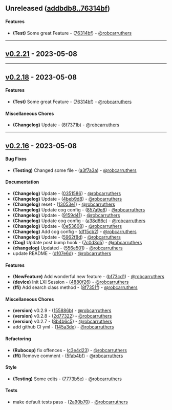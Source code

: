 ## Unreleased ([addbdb8..76314bf](https://github.com/robcarruthers/lxi_rb/compare/addbdb8..76314bf))
#### Features
- **(Test)** Some great Feature - ([76314bf](https://github.com/robcarruthers/lxi_rb/commit/76314bf4ccd40d9df8efe11bb1fc6046299b0284)) - [@robcarruthers](https://github.com/robcarruthers)

- - -
## [v0.2.21](https://github.com/robcarruthers/lxi_rb/compare/v0.2.20..v0.2.21) - 2023-05-08

- - -

## [v0.2.18](https://github.com/robcarruthers/lxi_rb/compare/v0.2.16..v0.2.18) - 2023-05-08
#### Features
- **(Test)** Some great Feature - ([76314bf](https://github.com/robcarruthers/lxi_rb/commit/76314bf4ccd40d9df8efe11bb1fc6046299b0284)) - [@robcarruthers](https://github.com/robcarruthers)
#### Miscellaneous Chores
- **(Changelog)** Update - ([8f7371b](https://github.com/robcarruthers/lxi_rb/commit/8f7371b5f2e0130476f5e173d5beb8aa32be7a6f)) - [@robcarruthers](https://github.com/robcarruthers)

- - -

## [v0.2.16](https://github.com/robcarruthers/lxi_rb/compare/1c313adf0923f740888c4a54550b855f3ed3c51a..v0.2.16) - 2023-05-08
#### Bug Fixes
- **(Testing)** Changed some file - ([a3f7a3a](https://github.com/robcarruthers/lxi_rb/commit/a3f7a3a01b385e6d8ebeb0d027beef7a79007f64)) - [@robcarruthers](https://github.com/robcarruthers)
#### Documentation
- **(Changelog)** Update - ([0351586](https://github.com/robcarruthers/lxi_rb/commit/03515867cc91da4d3939fc26723729845c1336e1)) - [@robcarruthers](https://github.com/robcarruthers)
- **(Changelog)** Update - ([4beb9d8](https://github.com/robcarruthers/lxi_rb/commit/4beb9d8dd1e95af30dc948fe81d79e7aa6262a7c)) - [@robcarruthers](https://github.com/robcarruthers)
- **(Changelog)** reset - ([13053e1](https://github.com/robcarruthers/lxi_rb/commit/13053e1abb88564a5deb87c2755199402c96714b)) - [@robcarruthers](https://github.com/robcarruthers)
- **(Changelog)** Update cog config - ([857a9e8](https://github.com/robcarruthers/lxi_rb/commit/857a9e8b7d5580fee7a5b15f4f46dad96bda3378)) - [@robcarruthers](https://github.com/robcarruthers)
- **(Changelog)** Update - ([9159d41](https://github.com/robcarruthers/lxi_rb/commit/9159d417ba38bee06d6676b563a1725f52569b5c)) - [@robcarruthers](https://github.com/robcarruthers)
- **(Changelog)** Update cog config - ([a38d66c](https://github.com/robcarruthers/lxi_rb/commit/a38d66c0af084d4389a1e37acda47348acf489bb)) - [@robcarruthers](https://github.com/robcarruthers)
- **(Changelog)** Update - ([0e53608](https://github.com/robcarruthers/lxi_rb/commit/0e536086b2f832d1e7e3a1660a017ba59d08b50f)) - [@robcarruthers](https://github.com/robcarruthers)
- **(Changelog)** Add cog config - ([df15cb2](https://github.com/robcarruthers/lxi_rb/commit/df15cb2ed5de101820bd827b8b68ea311eaf45d6)) - [@robcarruthers](https://github.com/robcarruthers)
- **(Changelog)** Update - ([5962f8d](https://github.com/robcarruthers/lxi_rb/commit/5962f8d7ffdb6378b7686005922793bde9011f92)) - [@robcarruthers](https://github.com/robcarruthers)
- **(Cog)** Update post bump hook - ([7c0d3d5](https://github.com/robcarruthers/lxi_rb/commit/7c0d3d58e8e18330f2172a1343ba9312c5da70ec)) - [@robcarruthers](https://github.com/robcarruthers)
- **(changelog)** Updated - ([556e501](https://github.com/robcarruthers/lxi_rb/commit/556e5011482c76dd3c0d1b8f9c57442e0e729296)) - [@robcarruthers](https://github.com/robcarruthers)
- update README - ([d107e6d](https://github.com/robcarruthers/lxi_rb/commit/d107e6d33df272debc3a1944a794d85f3c01826b)) - [@robcarruthers](https://github.com/robcarruthers)
#### Features
- **(NewFeature)** Add wonderful new feature - ([bf73cd1](https://github.com/robcarruthers/lxi_rb/commit/bf73cd148067492db8445376f9acafdd1b7e1680)) - [@robcarruthers](https://github.com/robcarruthers)
- **(device)** Init LXI Session - ([4880f26](https://github.com/robcarruthers/lxi_rb/commit/4880f2602b0a63713186a407ac4b3d2bd2dd4b10)) - [@robcarruthers](https://github.com/robcarruthers)
- **(ffi)** Add search class method - ([8f7351f](https://github.com/robcarruthers/lxi_rb/commit/8f7351f9b541614a717a83d291d169b1fd8db356)) - [@robcarruthers](https://github.com/robcarruthers)
#### Miscellaneous Chores
- **(version)** v0.2.9 - ([155886b](https://github.com/robcarruthers/lxi_rb/commit/155886bd9fc05400293b80732ac16b6f39cd65ee)) - [@robcarruthers](https://github.com/robcarruthers)
- **(version)** v0.2.8 - ([2d77322](https://github.com/robcarruthers/lxi_rb/commit/2d77322d6a137ba710b393cfcf718981bcca0f1e)) - [@robcarruthers](https://github.com/robcarruthers)
- **(version)** v0.2.7 - ([8b4b6c5](https://github.com/robcarruthers/lxi_rb/commit/8b4b6c59984f53921b17b6446550413d90b22b90)) - [@robcarruthers](https://github.com/robcarruthers)
- add github CI yml - ([145a3de](https://github.com/robcarruthers/lxi_rb/commit/145a3defba492d3985ea9ac4d4fba2a07259735e)) - [@robcarruthers](https://github.com/robcarruthers)
#### Refactoring
- **(Rubocop)** fix offences - ([c3e4d23](https://github.com/robcarruthers/lxi_rb/commit/c3e4d232b76466ca71af7418ed7863b6de99af8e)) - [@robcarruthers](https://github.com/robcarruthers)
- **(ffi)** Remove comment - ([5fab4bf](https://github.com/robcarruthers/lxi_rb/commit/5fab4bf68e0f4dc6deb0ae690e3fdbe84d5c0a0c)) - [@robcarruthers](https://github.com/robcarruthers)
#### Style
- **(Testing)** Some edits - ([7773b5e](https://github.com/robcarruthers/lxi_rb/commit/7773b5e256600e40146a67d7454c1e6aa7651755)) - [@robcarruthers](https://github.com/robcarruthers)
#### Tests
- make default tests pass - ([2a90b70](https://github.com/robcarruthers/lxi_rb/commit/2a90b70676c75ba90d94e1fc4d098f09b897978d)) - [@robcarruthers](https://github.com/robcarruthers)

